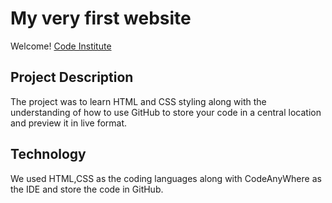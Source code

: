 # My very first website

Welcome! [Code Institute](https://codeinstitute.net)

## Project Description

The project was to learn HTML and CSS styling along with the understanding of how to use GitHub to store your code in a central location and preview it in live format.

## Technology

We used HTML,CSS as the coding languages along with CodeAnyWhere as the IDE and store the code in GitHub.